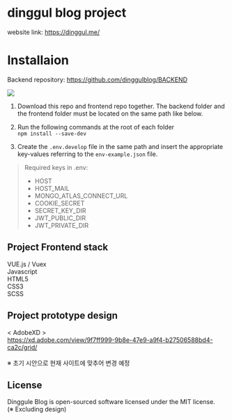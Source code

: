# dinggul blog project

website link: https://dinggul.me/

# Installaion

Backend repository: https://github.com/dinggulblog/BACKEND

![](https://user-images.githubusercontent.com/56054637/206503039-3351861d-b55c-4146-a781-dbde6cdc32cd.PNG)

1. Download this repo and frontend repo together.
The backend folder and the frontend folder must be located on the same path like below.

2. Run the following commands at the root of each folder<br>
``` npm install --save-dev ```

3. Create the ```.env.develop``` file in the same path and insert the appropriate key-values referring to the ```env-example.json``` file.<br>
> Required keys in .env:
> + HOST
> + HOST_MAIL
> + MONGO_ATLAS_CONNECT_URL
> + COOKIE_SECRET
> + SECRET_KEY_DIR
> + JWT_PUBLIC_DIR
> + JWT_PRIVATE_DIR

## Project Frontend stack

VUE.js / Vuex<br>
Javascript<br>
HTML5<br>
CSS3<br>
SCSS<br>

## Project prototype design

< AdobeXD ><br>
https://xd.adobe.com/view/9f7ff999-9b8e-47e9-a9f4-b27506588bd4-ca2c/grid/<br>
<br>
※ 초기 시안으로 현재 사이트에 맞추어 변경 예정

## License

Dinggule Blog is open-sourced software licensed under the MIT license.<br>
(※ Excluding design)
